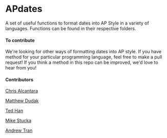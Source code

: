 # APdates

A set of useful functions to format dates into AP Style in a variety of languages.
Functions can be found in their respective folders.

#### To contribute
We're looking for other ways of formatting dates into AP style. If you have method for your particular programming language, feel free to make a pull request! If you think a method in this repo can be improved, we'd love to hear from you! 

#### Contributors
[Chris Alcantara](https://twitter.com/chrisalcantara)

[Matthew Dudak](https://twitter.com/mjdudak)

[Ted Han](https://twitter.com/knowtheory)

[Mike Stucka](https://twitter.com/stucka)

[Andrew Tran](https://twitter.com/andrewbtran)
